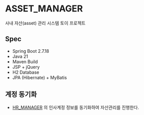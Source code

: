 # ASSET_MANAGER
사내 자산(asset) 관리 시스템 토이 프로젝트

## Spec
- Spring Boot 2.7.18
- Java 21
- Maven Build
- JSP + jQuery
- H2 Database
- JPA (Hibernate) + MyBatis

## 계정 동기화
- [HR_MANAGER](https://github.com/currychoco/HR_MANAGER) 의 인사계정 정보를 동기화하여 자산관리를 진행한다.
